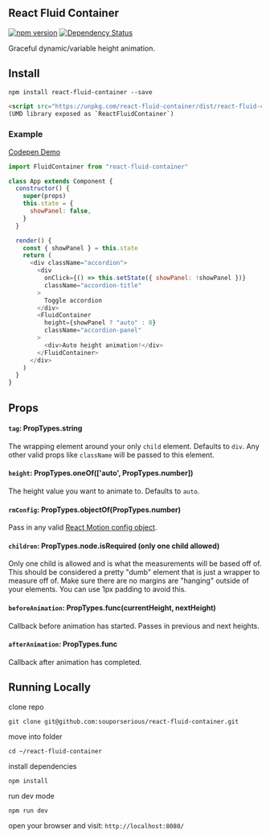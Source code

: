 ## React Fluid Container

[![npm version](https://badge.fury.io/js/react-fluid-container.svg)](https://badge.fury.io/js/react-fluid-container)
[![Dependency Status](https://david-dm.org/souporserious/react-fluid-container.svg)](https://david-dm.org/souporserious/react-fluid-container)

Graceful dynamic/variable height animation.

## Install

`npm install react-fluid-container --save`

```html
<script src="https://unpkg.com/react-fluid-container/dist/react-fluid-container.js"></script>
(UMD library exposed as `ReactFluidContainer`)
```

### Example

[Codepen Demo](http://codepen.io/souporserious/pen/akjyWv)

```js
import FluidContainer from "react-fluid-container"

class App extends Component {
  constructor() {
    super(props)
    this.state = {
      showPanel: false,
    }
  }

  render() {
    const { showPanel } = this.state
    return (
      <div className="accordion">
        <div
          onClick={() => this.setState({ showPanel: !showPanel })}
          className="accordion-title"
        >
          Toggle accordion
        </div>
        <FluidContainer
          height={showPanel ? "auto" : 0}
          className="accordion-panel"
        >
          <div>Auto height animation!</div>
        </FluidContainer>
      </div>
    )
  }
}
```

## Props

#### `tag`: PropTypes.string

The wrapping element around your only `child` element. Defaults to `div`. Any other valid props like `className` will be passed to this element.

#### `height`: PropTypes.oneOf(['auto', PropTypes.number])

The height value you want to animate to. Defaults to `auto`.

#### `rmConfig`: PropTypes.objectOf(PropTypes.number)

Pass in any valid [React Motion config object](https://github.com/chenglou/react-motion#--spring-val-number-config-springhelperconfig--opaqueconfig).

#### `children`: PropTypes.node.isRequired (only one child allowed)

Only one child is allowed and is what the measurements will be based off of. This should be considered a pretty "dumb" element that is just a wrapper to measure off of. Make sure there are no margins are "hanging" outside of your elements. You can use 1px padding to avoid this.

#### `beforeAnimation`: PropTypes.func(currentHeight, nextHeight)

Callback before animation has started. Passes in previous and next heights.

#### `afterAnimation`: PropTypes.func

Callback after animation has completed.

## Running Locally

clone repo

`git clone git@github.com:souporserious/react-fluid-container.git`

move into folder

`cd ~/react-fluid-container`

install dependencies

`npm install`

run dev mode

`npm run dev`

open your browser and visit: `http://localhost:8080/`
